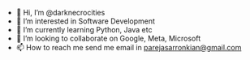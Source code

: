 - 👋 Hi, I’m @darknecrocities
- 👀 I’m interested in Software Development
- 🌱 I’m currently learning Python, Java etc
- 💞️ I’m looking to collaborate on Google, Meta, Microsoft
- 📫 How to reach me send me email in parejasarronkian@gmail.com

<!---
darknecrocities/darknecrocities is a ✨ special ✨ repository because its `README.md` (this file) appears on your GitHub profile.
You can click the Preview link to take a look at your changes.
--->
